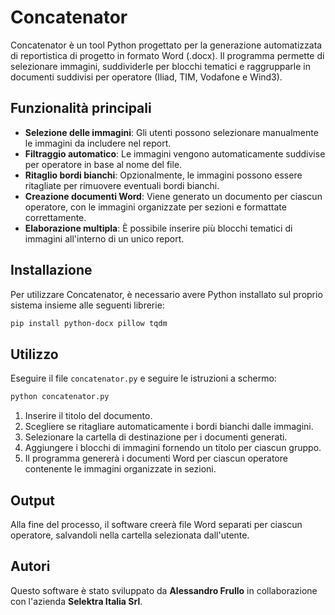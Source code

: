 # Concatenator

Concatenator è un tool Python progettato per la generazione automatizzata di reportistica di progetto in formato Word (.docx). Il programma permette di selezionare immagini, suddividerle per blocchi tematici e raggrupparle in documenti suddivisi per operatore (Iliad, TIM, Vodafone e Wind3). 

## Funzionalità principali
- **Selezione delle immagini**: Gli utenti possono selezionare manualmente le immagini da includere nel report.
- **Filtraggio automatico**: Le immagini vengono automaticamente suddivise per operatore in base al nome del file.
- **Ritaglio bordi bianchi**: Opzionalmente, le immagini possono essere ritagliate per rimuovere eventuali bordi bianchi.
- **Creazione documenti Word**: Viene generato un documento per ciascun operatore, con le immagini organizzate per sezioni e formattate correttamente.
- **Elaborazione multipla**: È possibile inserire più blocchi tematici di immagini all'interno di un unico report.

## Installazione
Per utilizzare Concatenator, è necessario avere Python installato sul proprio sistema insieme alle seguenti librerie:

```sh
pip install python-docx pillow tqdm
```

## Utilizzo
Eseguire il file `concatenator.py` e seguire le istruzioni a schermo:

```sh
python concatenator.py
```

1. Inserire il titolo del documento.
2. Scegliere se ritagliare automaticamente i bordi bianchi dalle immagini.
3. Selezionare la cartella di destinazione per i documenti generati.
4. Aggiungere i blocchi di immagini fornendo un titolo per ciascun gruppo.
5. Il programma genererà i documenti Word per ciascun operatore contenente le immagini organizzate in sezioni.

## Output
Alla fine del processo, il software creerà file Word separati per ciascun operatore, salvandoli nella cartella selezionata dall'utente.

## Autori
Questo software è stato sviluppato da **Alessandro Frullo** in collaborazione con l'azienda **Selektra Italia Srl**.
